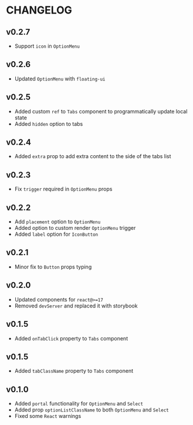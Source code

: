 # CHANGELOG

## v0.2.7
* Support `icon` in `OptionMenu`

## v0.2.6
* Updated `OptionMenu` with `floating-ui`

## v0.2.5
* Added custom `ref` to `Tabs` component to programmatically update local state
* Added `hidden` option to tabs

## v0.2.4
* Added `extra` prop to add extra content to the side of the tabs list

## v0.2.3
* Fix `trigger` required in `OptionMenu` props

## v0.2.2
* Add `placement` option to `OptionMenu`
* Added option to custom render `OptionMenu` trigger
* Added `label` option for `IconButton`

## v0.2.1
* Minor fix to `Button` props typing

## v0.2.0
* Updated components for `react@>=17`
* Removed `devServer` and replaced it with storybook
## v0.1.5
* Added `onTabClick` property to `Tabs` component

## v0.1.5
* Added `tabClassName` property to `Tabs` component

## v0.1.0
* Added `portal` functionality for `OptionMenu` and `Select`
* Added prop `optionListClassName` to both `OptionMenu` and `Select`
* Fixed some `React` warnings